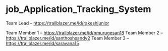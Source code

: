 # job_Application_Tracking_System
Team Lead – https://trailblazer.me/id/rakeshjunior

Team Member 1 – https://trailblazer.me/id/pmurugesan18
Team Member 2 – https://trailblazer.me/id/santhoshsandy2
Team Member 3 – https://trailblazer.me/id/saravana15
